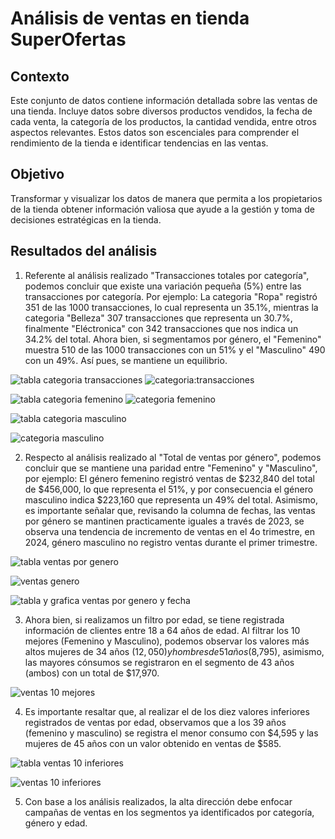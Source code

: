 # Análisis de ventas en tienda SuperOfertas

## Contexto
Este conjunto de datos contiene información detallada sobre las ventas de una tienda. Incluye datos sobre diversos productos vendidos, la fecha de cada venta, la categoría de los productos, la cantidad vendida, entre otros aspectos relevantes.
Estos datos son escenciales para comprender el rendimiento de la tienda e identificar tendencias en las ventas.

## Objetivo
Transformar y visualizar los datos de manera que permita a los propietarios de la tienda obtener información valiosa que ayude a la gestión y toma de decisiones estratégicas en la tienda.

## Resultados del análisis
1. Referente al análisis realizado "Transacciones totales por categoría", podemos concluir que existe una variación pequeña (5%)  entre las transacciones por categoría. Por ejemplo: La categoria "Ropa" registró 351 de las 1000 transacciones, lo cual representa un 35.1%, mientras la categoria "Belleza" 307 transacciones que representa un 30.7%, finalmente "Eléctronica" con 342 transacciones que nos indica un 34.2% del total. Ahora bien, si segmentamos por género, el "Femenino" muestra 510 de las 1000 transacciones con un 51% y el "Masculino" 490 con un 49%. Así pues, se mantiene un equilibrio.



![tabla categoria transacciones](https://github.com/user-attachments/assets/1f312efe-a382-43b0-85ab-a62c20911744)
![categoria:transacciones](https://github.com/user-attachments/assets/5425fbbd-d88f-464c-acfe-8e11d606d8cb)


![tabla categoria femenino](https://github.com/user-attachments/assets/686498f4-27b7-432e-b497-5a7b7c66d9c8)
![categoria femenino](https://github.com/user-attachments/assets/c5a304ac-1908-4098-abdc-55ca8b407c65)

![tabla categoria masculino](https://github.com/user-attachments/assets/01478201-95d8-4626-bd7d-f8dfa672ad22)

![categoria masculino](https://github.com/user-attachments/assets/84879f67-2781-4c43-832d-3cbd9aee5188)



2. Respecto al análisis realizado al "Total de ventas por género", podemos concluir que se mantiene una paridad entre "Femenino" y "Masculino", por ejemplo: El género femenino registró  ventas de $232,840 del total de $456,000, lo que representa el 51%, y por consecuencia el género masculino indica $223,160 que representa un 49% del total. Asimismo, es importante señalar que, revisando la columna de fechas, las ventas por género se mantinen practicamente iguales a través de 2023, se observa una tendencia de incremento de ventas en el 4o trimestre, en 2024, género masculino no registro ventas durante el primer trimestre.

![tabla ventas por genero](https://github.com/user-attachments/assets/b55e9185-b427-4f52-8330-9101ba3d458b)

![ventas genero](https://github.com/user-attachments/assets/f23b7886-ef08-4acc-8e58-c2b7a664d458)


![tabla y grafica ventas por genero y fecha](https://github.com/user-attachments/assets/101ab484-cf10-4cc2-ab52-ec94dc9801b9)



3. Ahora bien, si realizamos un filtro por edad, se tiene registrada información de clientes entre 18 a 64 años de edad. Al filtrar los 10 mejores (Femenino y Masculino), podemos observar los valores más altos mujeres de 34 años ($12,050) y hombres de 51 años ($8,795), asimismo, las mayores cónsumos se registraron en el segmento de 43 años (ambos) con un total de $17,970.



![ventas 10 mejores](https://github.com/user-attachments/assets/ab391967-2257-4d6d-a258-428bc7abf710)


4. Es importante resaltar que,  al realizar el de los diez valores inferiores registrados de ventas  por edad, observamos que a los 39 años (femenino y masculino) se registra el menor consumo con $4,595 y las mujeres de 45 años con un valor obtenido en ventas de $585.


![tabla ventas 10 inferiores](https://github.com/user-attachments/assets/2a51aff4-5409-4b4d-b50e-b8876e8ad4b3)


![ventas 10 inferiores](https://github.com/user-attachments/assets/d8c91dd9-2911-4c2a-8e2f-fc990158ace7)




5. Con base a los análisis realizados, la alta dirección debe enfocar campañas de ventas en los segmentos ya identificados por categoría, género y edad.
